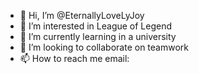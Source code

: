 - 👋 Hi, I’m @EternallyLoveLyJoy
- 👀 I’m interested in League of Legend
- 🌱 I’m currently learning in a university
- 💞️ I’m looking to collaborate on teamwork
- 📫 How to reach me email:

<!---
EternallyLoveLyJoy/EternallyLoveLyJoy is a ✨ special ✨ repository because its `README.md` (this file) appears on your GitHub profile.
You can click the Preview link to take a look at your changes.
--->
